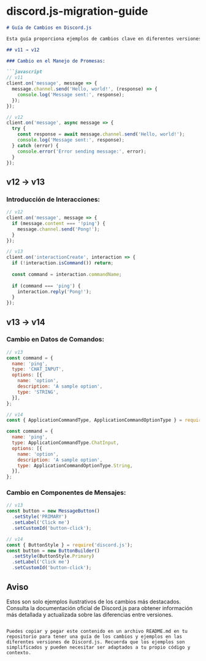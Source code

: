 # discord.js-migration-guide


```markdown
# Guía de Cambios en Discord.js

Esta guía proporciona ejemplos de cambios clave en diferentes versiones de Discord.js, incluyendo v11, v12, v13 y v14.

## v11 → v12

### Cambio en el Manejo de Promesas:

```javascript
// v11
client.on('message', message => {
  message.channel.send('Hello, world!', (response) => {
    console.log('Message sent:', response);
  });
});

// v12
client.on('message', async message => {
  try {
    const response = await message.channel.send('Hello, world!');
    console.log('Message sent:', response);
  } catch (error) {
    console.error('Error sending message:', error);
  }
});
```

## v12 → v13

### Introducción de Interacciones:

```javascript
// v12
client.on('message', message => {
  if (message.content === '!ping') {
    message.channel.send('Pong!');
  }
});

// v13
client.on('interactionCreate', interaction => {
  if (!interaction.isCommand()) return;
  
  const command = interaction.commandName;
  
  if (command === 'ping') {
    interaction.reply('Pong!');
  }
});
```

## v13 → v14

### Cambio en Datos de Comandos:

```javascript
// v13
const command = {
  name: 'ping',
  type: 'CHAT_INPUT',
  options: [{
    name: 'option',
    description: 'A sample option',
    type: 'STRING',
  }],
};

// v14
const { ApplicationCommandType, ApplicationCommandOptionType } = require('discord.js');

const command = {
  name: 'ping',
  type: ApplicationCommandType.ChatInput,
  options: [{
    name: 'option',
    description: 'A sample option',
    type: ApplicationCommandOptionType.String,
  }],
};
```

### Cambio en Componentes de Mensajes:

```javascript
// v13
const button = new MessageButton()
  .setStyle('PRIMARY')
  .setLabel('Click me')
  .setCustomId('button-click');

// v14
const { ButtonStyle } = require('discord.js');
const button = new ButtonBuilder()
  .setStyle(ButtonStyle.Primary)
  .setLabel('Click me')
  .setCustomId('button-click');
```

## Aviso

Estos son solo ejemplos ilustrativos de los cambios más destacados. Consulta la documentación oficial de Discord.js para obtener información más detallada y actualizada sobre las diferencias entre versiones.
```

Puedes copiar y pegar este contenido en un archivo README.md en tu repositorio para tener una guía de los cambios y ejemplos en las diferentes versiones de Discord.js. Recuerda que los ejemplos son simplificados y pueden necesitar ser adaptados a tu propio código y contexto.
